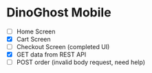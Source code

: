 # DinoGhost Mobile

- [ ] Home Screen
- [x] Cart Screen
- [ ] Checkout Screen (completed UI)
- [x] GET data from REST API
- [ ] POST order (invalid body request, need help)
